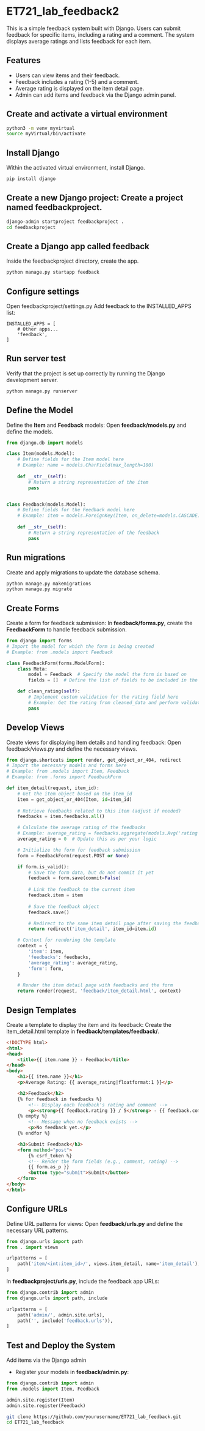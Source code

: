 # ET721_lab_feedback2
This is a simple feedback system built with Django. Users can submit feedback for specific items, including a rating and a comment. The system displays average ratings and lists feedback for each item.

## Features
- Users can view items and their feedback.
- Feedback includes a rating (1-5) and a comment.
- Average rating is displayed on the item detail page.
- Admin can add items and feedback via the Django admin panel.

## Create and activate a virtual environment
```bash
python3 -m venv myvirtual
source myVirtual/bin/activate
```
## Install Django
Within the activated virtual environment, install Django.
```bash
pip install django
```
## Create a new Django project: Create a project named feedbackproject.
```bash
django-admin startproject feedbackproject .
cd feedbackproject
```
## Create a Django app called feedback
Inside the feedbackproject directory, create the app.
```bash
python manage.py startapp feedback
```
## Configure settings
Open feedbackproject/settings.py
Add feedback to the INSTALLED_APPS list:
```pyton
INSTALLED_APPS = [
    # Other apps...
    'feedback',
]
```
## Run server test
Verify that the project is set up correctly by running the Django development server.
```bash
python manage.py runserver
```

## Define the Model 
Define the **Item** and **Feedback** models: Open **feedback/models.py** and define the models.
```python
from django.db import models

class Item(models.Model):
    # Define fields for the Item model here
    # Example: name = models.CharField(max_length=100)
    
    def __str__(self):
        # Return a string representation of the item
        pass


class Feedback(models.Model):
    # Define fields for the Feedback model here
    # Example: item = models.ForeignKey(Item, on_delete=models.CASCADE)
    
    def __str__(self):
        # Return a string representation of the feedback
        pass
```
## Run migrations
Create and apply migrations to update the database schema.
```bash
python manage.py makemigrations
python manage.py migrate
```
## Create Forms
Create a form for feedback submission: In **feedback/forms.py**, create the **FeedbackForm** to handle feedback submission.
```python
from django import forms
# Import the model for which the form is being created
# Example: from .models import Feedback

class FeedbackForm(forms.ModelForm):
    class Meta:
        model = Feedback  # Specify the model the form is based on
        fields = []  # Define the list of fields to be included in the form

    def clean_rating(self):
        # Implement custom validation for the rating field here
        # Example: Get the rating from cleaned_data and perform validation
        pass
```
## Develop Views
Create views for displaying item details and handling feedback: Open feedback/views.py and define the necessary views.
```python
from django.shortcuts import render, get_object_or_404, redirect
# Import the necessary models and forms here
# Example: from .models import Item, Feedback
# Example: from .forms import FeedbackForm

def item_detail(request, item_id):
    # Get the item object based on the item_id
    item = get_object_or_404(Item, id=item_id)
    
    # Retrieve feedbacks related to this item (adjust if needed)
    feedbacks = item.feedbacks.all()

    # Calculate the average rating of the feedbacks
    # Example: average_rating = feedbacks.aggregate(models.Avg('rating'))['rating__avg'] or 0
    average_rating = 0  # Update this as per your logic

    # Initialize the form for feedback submission
    form = FeedbackForm(request.POST or None)

    if form.is_valid():
        # Save the form data, but do not commit it yet
        feedback = form.save(commit=False)
        
        # Link the feedback to the current item
        feedback.item = item
        
        # Save the feedback object
        feedback.save()

        # Redirect to the same item detail page after saving the feedback
        return redirect('item_detail', item_id=item.id)

    # Context for rendering the template
    context = {
        'item': item,
        'feedbacks': feedbacks,
        'average_rating': average_rating,
        'form': form,
    }

    # Render the item detail page with feedbacks and the form
    return render(request, 'feedback/item_detail.html', context)
```
## Design Templates
Create a template to display the item and its feedback: Create the item_detail.html template in **feedback/templates/feedback/**.

```HTML
<!DOCTYPE html>
<html>
<head>
    <title>{{ item.name }} - Feedback</title>
</head>
<body>
    <h1>{{ item.name }}</h1>
    <p>Average Rating: {{ average_rating|floatformat:1 }}</p>

    <h2>Feedback</h2>
    {% for feedback in feedbacks %}
        <!-- Display each feedback's rating and comment -->
        <p><strong>{{ feedback.rating }} / 5</strong> - {{ feedback.comment }}</p>
    {% empty %}
        <!-- Message when no feedback exists -->
        <p>No feedback yet.</p>
    {% endfor %}

    <h3>Submit Feedback</h3>
    <form method="post">
        {% csrf_token %}
        <!-- Render the form fields (e.g., comment, rating) -->
        {{ form.as_p }}
        <button type="submit">Submit</button>
    </form>
</body>
</html>
```
## Configure URLs
Define URL patterns for views: Open **feedback/urls.py** and define the necessary URL patterns.

```python
from django.urls import path
from . import views

urlpatterns = [
    path('item/<int:item_id>/', views.item_detail, name='item_detail'),
]
```
In **feedbackproject/urls.py**, include the feedback app URLs:
```python
from django.contrib import admin
from django.urls import path, include

urlpatterns = [
    path('admin/', admin.site.urls),
    path('', include('feedback.urls')),
]
```

## Test and Deploy the System
Add items via the Django admin
- Register your models in **feedback/admin.py**:
```python
from django.contrib import admin
from .models import Item, Feedback

admin.site.register(Item)
admin.site.register(Feedback)
```


```bash
git clone https://github.com/yourusername/ET721_lab_feedback.git
cd ET721_lab_feedback
